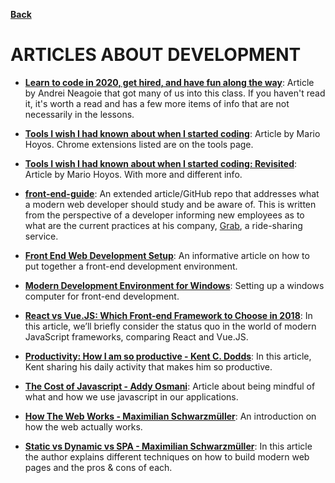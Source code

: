 **[Back](/README.md/)**

# ARTICLES ABOUT DEVELOPMENT

- [**Learn to code in 2020, get hired, and have fun along the way**](https://zerotomastery.io/blog/learn-to-code-in-2020-get-hired-and-have-fun-along-the-way/): Article by Andrei Neagoie that got many of us into this class. If you haven't read it, it's worth a read and has a few more items of info that are not necessarily in the lessons.

- [**Tools I wish I had known about when I started coding**](https://medium.freecodecamp.org/tools-i-wish-i-had-known-about-when-i-started-coding-57849efd9248): Article by Mario Hoyos. Chrome extensions listed are on the tools page.

- [**Tools I wish I had known about when I started coding: Revisited**](https://medium.freecodecamp.org/tools-i-wish-i-had-known-about-when-i-started-coding-revisited-ffb715ffd23f): Article by Mario Hoyos. With more and different info.

- [**front-end-guide**](https://github.com/grab/front-end-guide): An extended article/GitHub repo that addresses what a modern web developer should study and be aware of. This is written from the perspective of a developer informing new employees as to what are the current practices at his company, [Grab](https://www.grab.com/sg/), a ride-sharing service.

- [**Front End Web Development Setup**](https://www.taniarascia.com/my-front-end-web-development-setup/): An informative article on how to put together a front-end development environment.

- [**Modern Development Environment for Windows**](https://char.gd/blog/2017/how-to-set-up-the-perfect-modern-dev-environment-on-windows): Setting up a windows computer for front-end development.

- [**React vs Vue.JS: Which Front-end Framework to Choose in 2018**](https://expertise.jetruby.com/react-vs-vue-js-which-front-end-framework-to-choose-in-2018-2a62a1fe76f9): In this article, we’ll briefly consider the status quo in the world of modern JavaScript frameworks, comparing React and Vue.JS.

- [**Productivity: How I am so productive - Kent C. Dodds**](https://blog.kentcdodds.com/how-i-am-so-productive-fb86eb583b0d): In this article, Kent sharing his daily activity that makes him so productive.

- [**The Cost of Javascript - Addy Osmani**](https://medium.com/@addyosmani/the-cost-of-javascript-in-2018-7d8950fbb5d4): Article about being mindful of what and how we use javascript in our applications.

- [**How The Web Works - Maximilian Schwarzmüller**](https://www.academind.com/learn/web-dev/how-the-web-works/): An introduction on how the web actually works.

- [**Static vs Dynamic vs SPA - Maximilian Schwarzmüller**](https://www.academind.com/learn/web-dev/dynamic-vs-static-vs-spa/): In this article the author explains different techniques on how to build modern web pages and the pros & cons of each.
